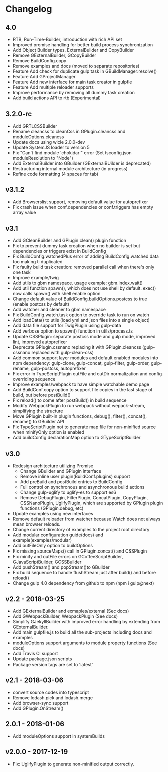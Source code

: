 # Changelog

## 4.0
- RTB, Run-Time-Builder, introduction with rich API set
- Improved promise handling for better build process synchronization
- Add Object Builder types, ExternalBuilder and CopyBuilder
- Remove GExternalBuilder, GCopyBuilder
- Remove BuildConfig.copy
- Remove examples and docs (moved to separate repositories)
- Feature Add check for duplicate gulp task in GBuildManager:resolve()
- Feature Add GProjectManager
- Feature Add new interface for main task creator in gulpfle
- Feature Add multiple reloader supports
- Improve performance by removing all dummy task creation
- Add build actions API to rtb (Experimental)

## 3.2.0-rc
- Add GRTLCSSBuilder
- Rename cleancss to cleanCss in GPlugin.cleancss and moduleOptions.cleancss
- Update docs using wicle 2.0.0-dev
- Update SystemJS loader to version 5
- Fix "Can't find module 'chokidar'" error (Set tsconfig.json moduleResolution to "Node")
- Add ExternalBuilder into GBuilder (GExternalBUilder is deprecated)
- Restructuring internal module architecture (in progress)
- Refine code formatting (4 spaces for tab)

## v3.1.2
- Add Browserslist support, removing default value for autoprefixer
- Fix crash issue when conf.dependencies or conf.triggers has empty array value

## v3.1
- Add GCleanBuilder and GPlugin:clean() plugin function
- Fix to prevent dummy task creation when no builder is set but dependencies or triggers exist in BuildConfig
- Fix BuildConfig.watchedPlus error of adding BuildConfig.watched data too making ti duplicated
- Fix faulty build task creation: removed parallel call when there's only one task
- Improve example/twig
- Add utils to gbm namespace. usage example: gbm.index.wait()
- Add util function spawn(), which does not use shell by default. exec() now calls spawn() with shell enable option
- Change default value of BuildConfig.buildOptions.postcss to true (enable postcss by default)
- Add watcher and cleaner to gbm namespace
- Fix BuildConfig.watch.task option to override task to run on watch
- Add loadData() to utils (load yml and json files into a single object)
- Add data file support for TwigPlugin using gulp-data
- Add verbose option to spawn() function in utils/process.ts
- Update CSSPlugin: separate postcss mode and gulp mode, improved lint, improved autoprefixer
- Deprecate GPlugin.cssnano replacing it with GPlugin.cleancss (gulp-cssnano replaced with gulp-clean-css)
- Add common support layer modules and default enabled modules into npm dependency: gulp-clone, gulp-concat, gulp-filter, gulp-order, gulp-rename, gulp-postcss, autoprefixer
- Fix error in TypeScriptPlugin outFile and outDir normalization and config overriding sequence
- Improve examples/webpack to have simple watchable demo page
- Add BuildConf.copy option to support file copies in the last stage of build, but before postBuild()
- Fix reload() to come after postBuild() in build sequence
- Modify WebpackPlugin to run webpack without wepack-stream, simplifying the structure
- Move GPlugin built-in plugin functions, debug(), filter(), concat(), rename() to GBuilder API
- Fix TypeScriptPlugin not to generate map file for non-minified source when minifyOnly option is enabled
- Add buildConfig.declarationMap option to GTypeScriptBuilder

## v3.0
- Redesign architecture utilizing Promise
  - Change GBuilder and GPlugin interface
  - Remove inline user plugin(BuildConf.plugins) support
  - Add preBuild and postBuild entries to BuildConfig
  - Full control on synchronous and asynchronous build actions
  - Change gulp-uglify to uglify-es to support es6
  - Remove DebugPlugin, FilterPlugin, ConcatPlugin, CopyPlugin, CSSNanoPlugin, UglifyPlugin, which are supported by GPlugin plugin functions (GPlugin.debug, etc)
- Update examples using new interfaces
- Remove default reloader from watcher because Watch does not always mean browser reloads.
- Change current directory of examples to the project root directory
- Add modular configuration guide(docs) and example(examples/modular)
- Add outFileOnly option to buildOptions
- Fix missing sourceMaps() call in GPlugin.concat() and CSSPlugin
- Fix minify and outFile errors on GCoffeeScriptBuilder, GJavaScriptBuilder, GCSSBuilder
- Add pushStream() and popStream()to GBuilder
- Fix build sequence to handle flushStream just after build() and before reload()
- Change gulp 4.0 dependency from github to npm (npm i gulp@next)

## v2.2 - 2018-03-25
- Add GExternalBuilder and exmaples/external (Sec docs)
- Add GWebpackBuilder, WebpackPlugin (See docs)
- Simplify GJekyllBuilder with improved error handling by extending from GExternalBuilder.
- Add main gulpfile.js to build all the sub-projects including docs and examples
- moduleOptions support arguments to module property functions (See docs)
- Add Travis CI support
- Update package.json scripts
- Package version tags are set to 'latest'

## v2.1 - 2018-03-06
- convert source codes into typescript
- Remove lodash.pick and lodash.merge
- Add browser-sync support
- Add GPlugin.OnStream()

## 2.0.1 - 2018-01-06
- Add moduleOptions support in systemBuilds

## v2.0.0 - 2017-12-19
- Fix: UglifyPlugin to generate non-minified output correctly.
